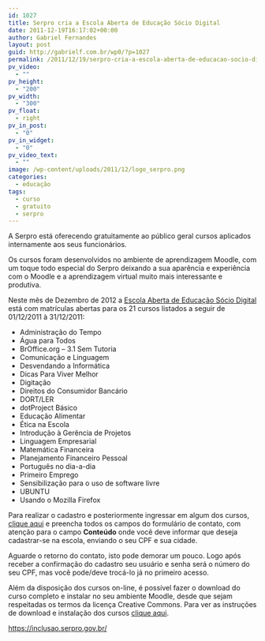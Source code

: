 ```yaml
---
id: 1027
title: Serpro cria a Escola Aberta de Educação Sócio Digital
date: 2011-12-19T16:17:02+00:00
author: Gabriel Fernandes
layout: post
guid: http://gabrielf.com.br/wp0/?p=1027
permalink: /2011/12/19/serpro-cria-a-escola-aberta-de-educacao-socio-digital/
pv_video:
  - ""
pv_height:
  - "200"
pv_width:
  - "300"
pv_float:
  - right
pv_in_post:
  - "0"
pv_in_widget:
  - "0"
pv_video_text:
  - ""
image: /wp-content/uploads/2011/12/logo_serpro.png
categories:
  - educação
tags:
  - curso
  - gratuito
  - serpro
---
```

A Serpro está oferecendo gratuitamente ao público geral cursos aplicados internamente aos seus funcionários.

Os cursos foram desenvolvidos no ambiente de aprendizagem Moodle, com um toque todo especial do Serpro deixando a sua aparência e experiência com o Moodle e a aprendizagem virtual muito mais interessante e produtiva.

Neste mês de Dezembro de 2012 a <a href="https://inclusao.serpro.gov.br/" target="_blank">Escola Aberta de Educação Sócio Digital</a> está com matrículas abertas para os 21 cursos listados a seguir de 01/12/2011 à 31/12/2011:
  
<!--more [CONTINUAR LENDO]-->

  * Administração do Tempo
  * Água para Todos
  * BrOffice.org &#8211; 3.1 Sem Tutoria
  * Comunicação e Linguagem
  * Desvendando a Informática
  * Dicas Para Viver Melhor
  * Digitação
  * Direitos do Consumidor Bancário
  * DORT/LER
  * dotProject Básico
  * Educação Alimentar
  * Ética na Escola
  * Introdução à Gerência de Projetos
  * Linguagem Empresarial
  * Matemática Financeira
  * Planejamento Financeiro Pessoal
  * Português no dia-a-dia
  * Primeiro Emprego
  * Sensibilização para o uso de software livre
  * UBUNTU
  * Usando o Mozilla Firefox

Para realizar o cadastro e posteriormente ingressar em algum dos cursos, <a href="https://inclusao.serpro.gov.br/blocks/contact_form/form.php" title="Cadastro na Escola de inclusão Sócio Digital" target="_blank">clique aqui</a> e preencha todos os campos do formulário de contato, com atenção para o campo **Conteúdo** onde você deve informar que deseja cadastrar-se na escola, enviando o seu CPF e sua cidade.

Aguarde o retorno do contato, isto pode demorar um pouco. Logo após receber a confirmação do cadastro seu usuário e senha será o número do seu CPF, mas você pode/deve trocá-lo já no primeiro acesso. 

Além da disposição dos cursos on-line, é possível fazer o download do curso completo e instalar no seu ambiente Moodle, desde que sejam respeitadas os termos da licença Creative Commons. Para ver as instruções de download e instalação dos cursos <a href="http://www4.serpro.gov.br/inclusao/conteudos-educacionais-livres" target="_blank">clique aqui</a>.

<a href="https://inclusao.serpro.gov.br/" target="_blank">https://inclusao.serpro.gov.br/</a>